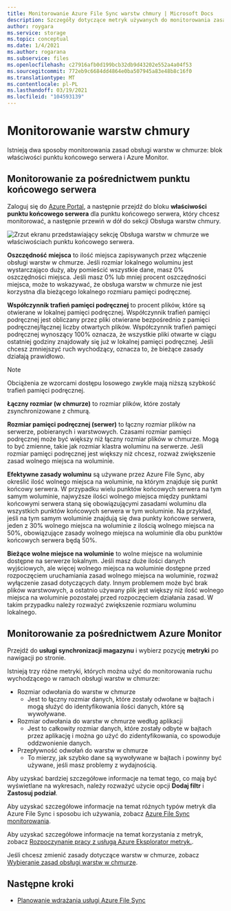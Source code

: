 ```yaml
---
title: Monitorowanie Azure File Sync warstw chmury | Microsoft Docs
description: Szczegóły dotyczące metryk używanych do monitorowania zasad obsługi warstw w chmurze.
author: roygara
ms.service: storage
ms.topic: conceptual
ms.date: 1/4/2021
ms.author: rogarana
ms.subservice: files
ms.openlocfilehash: c27916afb0d199bcb32db9d43202e552a4a04f53
ms.sourcegitcommit: 772eb9c6684dd4864e0ba507945a83e48b8c16f0
ms.translationtype: MT
ms.contentlocale: pl-PL
ms.lasthandoff: 03/19/2021
ms.locfileid: "104593139"
---
```

# <a name="monitor-cloud-tiering"></a>Monitorowanie warstw chmury
Istnieją dwa sposoby monitorowania zasad obsługi warstw w chmurze: blok właściwości punktu końcowego serwera i Azure Monitor.

## <a name="monitoring-via-server-endpoint"></a>Monitorowanie za pośrednictwem punktu końcowego serwera

Zaloguj się do [Azure Portal](https://portal.azure.com/), a następnie przejdź do bloku **właściwości punktu końcowego serwera** dla punktu końcowego serwera, który chcesz monitorować, a następnie przewiń w dół do sekcji Obsługa warstw chmury. 

![Zrzut ekranu przedstawiający sekcję Obsługa warstw w chmurze we właściwościach punktu końcowego serwera.](media/storage-sync-monitoring-cloud-tiering/cloud-tiering-monitoring-5.png)

**Oszczędność miejsca** to ilość miejsca zapisywanych przez włączenie obsługi warstw w chmurze. Jeśli rozmiar lokalnego woluminu jest wystarczająco duży, aby pomieścić wszystkie dane, masz 0% oszczędności miejsca. Jeśli masz 0% lub mniej procent oszczędności miejsca, może to wskazywać, że obsługa warstw w chmurze nie jest korzystna dla bieżącego lokalnego rozmiaru pamięci podręcznej. 

**Współczynnik trafień pamięci podręcznej** to procent plików, które są otwierane w lokalnej pamięci podręcznej. Współczynnik trafień pamięci podręcznej jest obliczany przez pliki otwierane bezpośrednio z pamięci podręcznej/łącznej liczby otwartych plików. Współczynnik trafień pamięci podręcznej wynoszący 100% oznacza, że wszystkie pliki otwarte w ciągu ostatniej godziny znajdowały się już w lokalnej pamięci podręcznej. Jeśli chcesz zmniejszyć ruch wychodzący, oznacza to, że bieżące zasady działają prawidłowo.

> [!NOTE]
> Obciążenia ze wzorcami dostępu losowego zwykle mają niższą szybkość trafień pamięci podręcznej. 

**Łączny rozmiar (w chmurze)** to rozmiar plików, które zostały zsynchronizowane z chmurą. 

**Rozmiar pamięci podręcznej (serwer)** to łączny rozmiar plików na serwerze, pobieranych i warstwowych. Czasami rozmiar pamięci podręcznej może być większy niż łączny rozmiar plików w chmurze. Mogą to być zmienne, takie jak rozmiar klastra woluminu na serwerze. Jeśli rozmiar pamięci podręcznej jest większy niż chcesz, rozważ zwiększenie zasad wolnego miejsca na woluminie. 

**Efektywne zasady woluminu** są używane przez Azure File Sync, aby określić ilość wolnego miejsca na woluminie, na którym znajduje się punkt końcowy serwera. W przypadku wielu punktów końcowych serwera na tym samym woluminie, najwyższe ilości wolnego miejsca między punktami końcowymi serwera staną się obowiązującymi zasadami woluminu dla wszystkich punktów końcowych serwera w tym woluminie. Na przykład, jeśli na tym samym woluminie znajdują się dwa punkty końcowe serwera, jeden z 30% wolnego miejsca na woluminie z ilością wolnego miejsca na 50%, obowiązujące zasady wolnego miejsca na woluminie dla obu punktów końcowych serwera będą 50%.

**Bieżące wolne miejsce na woluminie** to wolne miejsce na woluminie dostępne na serwerze lokalnym. Jeśli masz duże ilości danych wyjściowych, ale więcej wolnego miejsca na woluminie dostępne przed rozpoczęciem uruchamiania zasad wolnego miejsca na woluminie, rozważ wyłączenie zasad dotyczących daty. Innym problemem może być brak plików warstwowych, a ostatnio używany plik jest większy niż ilość wolnego miejsca na woluminie pozostałej przed rozpoczęciem działania zasad. W takim przypadku należy rozważyć zwiększenie rozmiaru woluminu lokalnego. 

## <a name="monitoring-via-azure-monitor"></a>Monitorowanie za pośrednictwem Azure Monitor

Przejdź do **usługi synchronizacji magazynu** i wybierz pozycję **metryki** po nawigacji po stronie. 

Istnieją trzy różne metryki, których można użyć do monitorowania ruchu wychodzącego w ramach obsługi warstw w chmurze:

- Rozmiar odwołania do warstw w chmurze
    - Jest to łączny rozmiar danych, które zostały odwołane w bajtach i mogą służyć do identyfikowania ilości danych, które są wywoływane.
- Rozmiar odwołania do warstw w chmurze według aplikacji
    - Jest to całkowity rozmiar danych, które zostały odbyte w bajtach przez aplikację i można go użyć do zidentyfikowania, co spowoduje oddzwonienie danych.
- Przepływność odwołań do warstw w chmurze
    - To mierzy, jak szybko dane są wywoływane w bajtach i powinny być używane, jeśli masz problemy z wydajnością. 

Aby uzyskać bardziej szczegółowe informacje na temat tego, co mają być wyświetlane na wykresach, należy rozważyć użycie opcji **Dodaj filtr** i **Zastosuj podział**.
 
Aby uzyskać szczegółowe informacje na temat różnych typów metryk dla Azure File Sync i sposobu ich używania, zobacz [Azure File Sync monitorowania](storage-sync-files-monitoring.md).

Aby uzyskać szczegółowe informacje na temat korzystania z metryk, zobacz [Rozpoczynanie pracy z usługą Azure Eksplorator metryk.](../../azure-monitor/essentials/metrics-getting-started.md).

Jeśli chcesz zmienić zasady dotyczące warstw w chmurze, zobacz [Wybieranie zasad obsługi warstw w chmurze](storage-sync-choose-cloud-tiering-policies.md).

## <a name="next-steps"></a>Następne kroki
* [Planowanie wdrażania usługi Azure File Sync](storage-sync-files-planning.md)